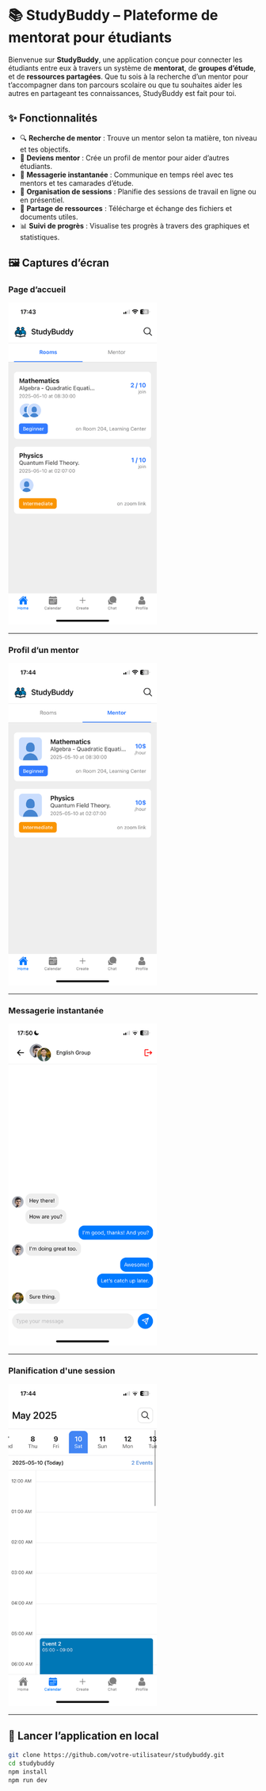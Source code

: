 # 📚 StudyBuddy – Plateforme de mentorat pour étudiants

Bienvenue sur **StudyBuddy**, une application conçue pour connecter les étudiants entre eux à travers un système de **mentorat**, de **groupes d’étude**, et de **ressources partagées**. Que tu sois à la recherche d’un mentor pour t’accompagner dans ton parcours scolaire ou que tu souhaites aider les autres en partageant tes connaissances, StudyBuddy est fait pour toi.

## ✨ Fonctionnalités

- 🔍 **Recherche de mentor** : Trouve un mentor selon ta matière, ton niveau et tes objectifs.
- 🤝 **Deviens mentor** : Crée un profil de mentor pour aider d’autres étudiants.
- 💬 **Messagerie instantanée** : Communique en temps réel avec tes mentors et tes camarades d’étude.
- 📅 **Organisation de sessions** : Planifie des sessions de travail en ligne ou en présentiel.
- 📁 **Partage de ressources** : Télécharge et échange des fichiers et documents utiles.
- 📊 **Suivi de progrès** : Visualise tes progrès à travers des graphiques et statistiques.

## 🖼️ Captures d’écran

### Page d’accueil  
<img src="screenshots/homepage.png" alt="Page d’accueil" width="300"  />

---

### Profil d’un mentor  
<img src="screenshots/mentor-profile.png" alt="Profil d’un mentor" width="300"  />

---

### Messagerie instantanée  
<img src="screenshots/chat.png" alt="Messagerie" width="300"  />

---

### Planification d'une session  
<img src="screenshots/schedule-session.png" alt="Planification" width="300"  />

---

## 🚀 Lancer l’application en local

```bash
git clone https://github.com/votre-utilisateur/studybuddy.git
cd studybuddy
npm install
npm run dev
